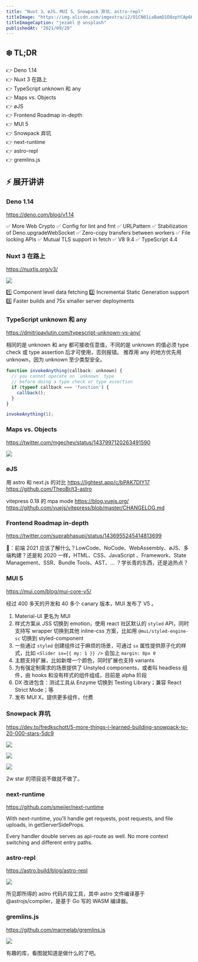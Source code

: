 ```yaml
---
title: "Nuxt 3、øJS、MUI 5、Snowpack 弃坑、astro-repl"
titleImage: "https://img.alicdn.com/imgextra/i2/O1CN01iaBamD1D8opYCAp6K_!!6000000000172-0-tps-1920-1239.jpg"
titleImageCaption: "jezael @ unsplash"
publishedAt: "2021/09/20"
---
```



## ❄️ TL;DR

👉 Deno 1.14<br />
👉 Nuxt 3 在路上<br />
👉 TypeScript unknown 和 any <br />
👉 Maps vs. Objects<br />
👉 øJS<br />
👉 Frontend Roadmap in-depth<br />
👉 MUI 5<br />
👉 Snowpack 弃坑<br />
👉 next-runtime<br />
👉 astro-repl<br />
👉 gremlins.js<br />

## ⚡ 展开讲讲

### Deno 1.14
https://deno.com/blog/v1.14

✅ More Web Crypto
✅ Config for lint and fmt
✅ URLPattern
✅ Stabilization of Deno.upgradeWebSocket
✅ Zero-copy transfers between workers
✅ File locking APIs
✅ Mutual TLS support in fetch
✅ V8 9.4
✅ TypeScript 4.4

### Nuxt 3 在路上
https://nuxtjs.org/v3/

![](https://img.alicdn.com/imgextra/i1/O1CN0105MpcK1SWNR2syQPA_!!6000000002254-2-tps-2450-1260.png)

1️⃣ Component level data fetching
2️⃣ Incremental Static Generation support
3️⃣ Faster builds and 75x smaller server deployments

### TypeScript unknown 和 any 
https://dmitripavlutin.com/typescript-unknown-vs-any/

相同的是 unknown 和 any 都可接收任意值，不同的是 unknown 的值必须 type check 或 type assertion 后才可使用，否则报错。 推荐用 any 的地方优先用 unknown，因为 unknown 至少类型安全。

```js
function invokeAnything(callback: unknown) {
  // you cannot operate on `unknown` type 
  // before doing a type check or type assertion
  if (typeof callback === 'function') {
    callback();
  }
}

invokeAnything(1);
```

### Maps vs. Objects
https://twitter.com/mgechev/status/1437997120263491590

![](https://img.alicdn.com/imgextra/i1/O1CN01L5jDmb1yht61SsObI_!!6000000006611-2-tps-1262-1800.png)

### øJS

用 astro 和 next.js 的对比
https://lightest.app/c/bPAK7DIY17
https://github.com/TheoBr/t3-astro

vitepress 0.18 的 mpa mode
https://blog.vuejs.org/
https://github.com/vuejs/vitepress/blob/master/CHANGELOG.md

### Frontend Roadmap in-depth
https://twitter.com/suprabhasupi/status/1436955245414813699

🤔：前端 2021 应该了解什么？LowCode、NoCode、WebAssembly、øJS、多端构建？还是和 2020 一样，HTML、CSS、JavaScript 、Framework、State Management、SSR、Bundle Tools、AST、... ？学长青的东西，还是追热点？

### MUI 5
https://mui.com/blog/mui-core-v5/

经过 400 多天的开发和 40 多个 canary 版本，MUI 发布了 V5 。

1. Material-UI 更名为 MUI
2. 样式方案从 JSS 切换到 emotion，使用 react 社区默认的 `styled` API，同时支持写 wrapper 切换到其他 inline-css 方案，比如用 `@mui/styled-engine-sc` 切换到 styled-component
3. 一些通过 `styled` 创建组件过于麻烦的场景，可通过 `sx` 属性提供原子化的样式，比如 `<Slider sx={{ my: 1 }} />` 会加上 `margin: 8px 0`
4. 主题支持扩展，比如新增一个颜色，同时扩展也支持 variants
5. 为有强定制需求的场景提供了 Unstyled components，或者叫 headless 组件，由 hooks 和没有样式的组件组成，目前是 alpha 阶段
6. DX 改进包含：测试工具从 Enzyme 切换到 Testing Library；兼容 React Strict Mode；等
7. 发布 MUI X，提供更多组件，付费

### Snowpack 弃坑
https://dev.to/fredkschott/5-more-things-i-learned-building-snowpack-to-20-000-stars-5dc9

![](https://img.alicdn.com/imgextra/i1/O1CN01TqTTja1OQBcaKEsjs_!!6000000001699-2-tps-1420-768.png)

![](https://img.alicdn.com/imgextra/i4/O1CN011nXGvL1tQsJ80hRha_!!6000000005897-2-tps-2622-1420.png)

![](https://img.alicdn.com/imgextra/i4/O1CN01Sqz3Md1PHlxbQg1Qi_!!6000000001816-2-tps-2626-1454.png)

2w star 的项目说不做就不做了。

### next-runtime
https://github.com/smeijer/next-runtime

With next-runtime, you'll handle get requests, post requests, and file uploads, in getServerSideProps.

Every handler double serves as api-route as well. No more context switching and different entry paths.

### astro-repl
https://astro.build/blog/astro-repl

![](https://img.alicdn.com/imgextra/i3/O1CN01nvEWUM1NwsH0kV8fJ_!!6000000001635-2-tps-958-649.png)

所见即所得的 astro 代码片段工具，其中 astro 文件编译基于 @astrojs/compiler，是基于 Go 写的 WASM 编译器。


### gremlins.js
https://github.com/marmelab/gremlins.js

![](https://img.alicdn.com/imgextra/i2/O1CN01KmFuHe20wCi7AM719_!!6000000006913-1-tps-689-626.gif)

有趣的库，看图就知道是做什么的了吧。
